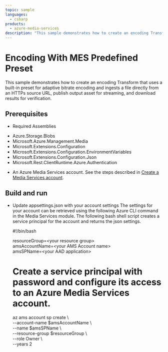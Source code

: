 ```yaml
---
topic: sample
languages:
  - csharp
products:
  - azure-media-services
description: "This sample demonstrates how to create an encoding Transform that uses a built-in preset for adaptive bitrate encoding."
---
```


# Encoding With MES Predefined Preset

This sample demonstrates how to create an encoding Transform that uses a built-in preset for adaptive bitrate encoding and ingests a file directly from an HTTPs source URL, publish output asset for streaming, and download results for verification.

## Prerequisites

* Required Assemblies

- Azure.Storage.Blobs
- Microsoft.Azure.Management.Media
- Microsoft.Extensions.Configuration
- Microsoft.Extensions.Configuration.EnvironmentVariables
- Microsoft.Extensions.Configuration.Json
- Microsoft.Rest.ClientRuntime.Azure.Authentication

* An Azure Media Services account. See the steps described in [Create a Media Services account](https://docs.microsoft.com/azure/media-services/latest/create-account-cli-quickstart).

## Build and run

* Update appsettings.json with your account settings The settings for your account can be retrieved using the following Azure CLI command in the Media Services module. The following bash shell script creates a service principal for the account and returns the json settings.

    #!/bin/bash
    
    resourceGroup=&lt;your resource group&gt;\
    amsAccountName=&lt;your AMS Account name&gt;\
    amsSPName=&lt;your AAD application&gt; 

    # Create a service principal with password and configure its access to an Azure Media Services account.
    az ams account sp create  \\\
    --account-name $amsAccountName  \\\
    --name $amsSPName  \\\
    --resource-group $resourceGroup  \\\
    --role Owner  \\\
    --years 2
